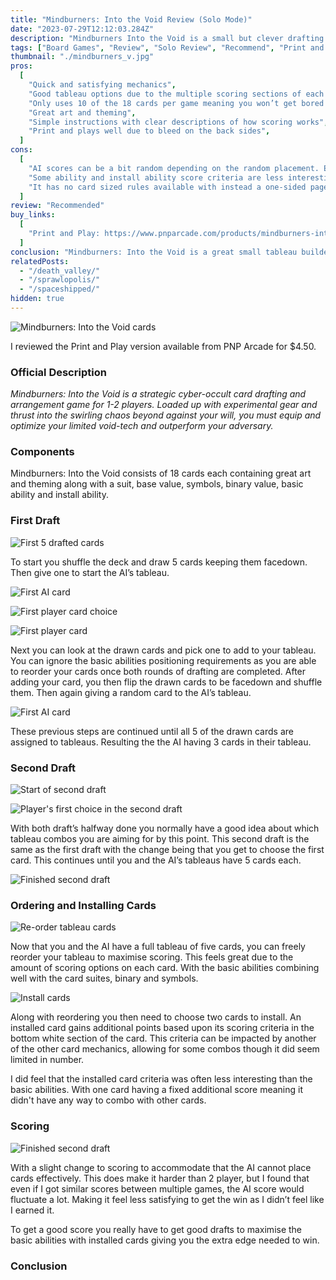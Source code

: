 ```yaml
---
title: "Mindburners: Into the Void Review (Solo Mode)"
date: "2023-07-29T12:12:03.284Z"
description: "Mindburners Into the Void is a small but clever drafting tableau builder."
tags: ["Board Games", "Review", "Solo Review", "Recommend", "Print and Play"]
thumbnail: "./mindburners_v.jpg"
pros:
  [
    "Quick and satisfying mechanics",
    "Good tableau options due to the multiple scoring sections of each card",
    "Only uses 10 of the 18 cards per game meaning you won’t get bored by seeing the same options repeatedly",
    "Great art and theming",
    "Simple instructions with clear descriptions of how scoring works",
    "Print and plays well due to bleed on the back sides",
  ]
cons:
  [
    "AI scores can be a bit random depending on the random placement. Even with using all of the installation abilities it can fluctuate in score by 20 to 30 points",
    "Some ability and install ability score criteria are less interesting than others",
    "It has no card sized rules available with instead a one-sided page with rules",
  ]
review: "Recommended"
buy_links:
  [
    "Print and Play: https://www.pnparcade.com/products/mindburners-into-the-void",
  ]
conclusion: "Mindburners: Into the Void is a great small tableau builder with fantastic art and satisfying scoring mechanics. The games are quick and always get me playing multiple times in a row. Though the solo AI difficulty has high variance resulting in less satisfying wins."
relatedPosts:
  - "/death_valley/"
  - "/sprawlopolis/"
  - "/spaceshipped/"
hidden: true
---
```


![Mindburners: Into the Void cards](./mindburners_v.jpg)

I reviewed the Print and Play version available from PNP Arcade for $4.50.

### Official Description

_Mindburners: Into the Void is a strategic cyber-occult card drafting and arrangement game for 1-2 players. Loaded up with experimental gear and thrust into the swirling chaos beyond against your will, you must equip and optimize your limited void-tech and outperform your adversary._

### Components

Mindburners: Into the Void consists of 18 cards each containing great art and theming along with a suit, base value, symbols, binary value, basic ability and install ability.

### First Draft

![First 5 drafted cards](./mindburners_v_5_facedown.jpg)

To start you shuffle the deck and draw 5 cards keeping them facedown. Then give one to start the AI’s tableau.

![First AI card](./mindburners_v_first_ai_card.jpg)

![First player card choice](./mindburners_v_first_player_choice.jpg)

![First player card](./mindburners_v_first_cards.jpg)

Next you can look at the drawn cards and pick one to add to your tableau. You can ignore the basic abilities positioning requirements as you are able to reorder your cards once both rounds of drafting are completed. After adding your card, you then flip the drawn cards to be facedown and shuffle them. Then again giving a random card to the AI’s tableau.

![First AI card](./mindburners_v_first_draft.jpg)

These previous steps are continued until all 5 of the drawn cards are assigned to tableaus. Resulting the the AI having 3 cards in their tableau.

### Second Draft

![Start of second draft](./mindburners_v_start_second_draft.jpg)

![Player's first choice in the second draft](./mindburners_v_second_draft_first_choice.jpg)

With both draft’s halfway done you normally have a good idea about which tableau combos you are aiming for by this point. This second draft is the same as the first draft with the change being that you get to choose the first card. This continues until you and the AI’s tableaus have 5 cards each.

![Finished second draft](./mindburners_v_finish_second_draft.jpg)

### Ordering and Installing Cards

![Re-order tableau cards](./mindburners_v_order.jpg)

Now that you and the AI have a full tableau of five cards, you can freely reorder your tableau to maximise scoring. This feels great due to the amount of scoring options on each card. With the basic abilities combining well with the card suites, binary and symbols.

![Install cards](./mindburners_v_install.jpg)

Along with reordering you then need to choose two cards to install. An installed card gains additional points based upon its scoring criteria in the bottom white section of the card. This criteria can be impacted by another of the other card mechanics, allowing for some combos though it did seem limited in number.

I did feel that the installed card criteria was often less interesting than the basic abilities. With one card having a fixed additional score meaning it didn't have any way to combo with other cards.

### Scoring

![Finished second draft](./mindburners_v_score_ai.jpg)

With a slight change to scoring to accommodate that the AI cannot place cards effectively. This does make it harder than 2 player, but I found that even if I got similar scores between multiple games, the AI score would fluctuate a lot. Making it feel less satisfying to get the win as I didn’t feel like I earned it.

To get a good score you really have to get good drafts to maximise the basic abilities with installed cards giving you the extra edge needed to win.

### Conclusion
